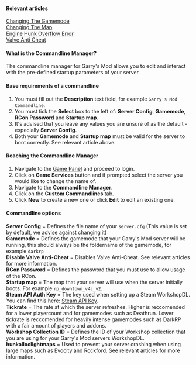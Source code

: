 #### Relevant articles
[Changing The Gamemode](https://help.hexanenetworks.com/garrys-mod/server-configuration/changing-the-gamemode)  
[Changing The Map](https://help.hexanenetworks.com/garrys-mod/server-configuration/changing-the-map)  
[Engine Hunk Overflow Error](https://help.hexanenetworks.com/garrys-mod/debugging/engine-hunk-overflow-error)  
[Valve Anti Cheat](https://support.steampowered.com/kb_article.php?p_faqid=370)  

#### What is the Commandline Manager?
The commandline manager for Garry's Mod allows you to edit and interact with the pre-defined startup parameters of your server.

#### Base requirements of a commandline
1. You must fill out the **Description** text field, for example ``Garry's Mod Commandline``.
2. You must tick the **Select** box to the left of: **Server Config**, **Gamemode**, **RCon Password** and **Startup map**.
3. It's advised that you leave any values you are unsure of as the default - especially **Server Config**.
4. Both your **Gamemode** and **Startup map** must be valid for the server to boot correctly. See relevant article above.

#### Reaching the Commandline Manager
1. Navigate to the [Game Panel](https://gamepanel.hexanenetworks.com) and proceed to login.
2. Click on **Game Services** button and if prompted select the server you would like to change the name of.
3. Navigate to the **Commandline Manager**.
4. Click on the **Custom Commandlines** tab.
5. Click **New** to create a new one or click **Edit** to edit an existing one.

#### Commandline options
**Server Config** = Defines the file name of your ``server.cfg`` (This value is set by default, we advise against changing it)  
**Gamemode** = Defines the gamemode that your Garry's Mod server will be running, this should always be the foldername of the gamemode, for example ``darkrp``  
**Disable Valve Anti-Cheat** = Disables Valve Anti-Cheat. See relevant articles for more information.  
**RCon Password** = Defines the password that you must use to allow usage of the RCon.  
**Startup map** = The map that your server will use when the server initially boots. For example ``rp_downtown_v4c_v2``.  
**Steam API Auth Key** = The key used when setting up a Steam WorkshopDL. You can find this here: [Steam API Key](https://steamcommunity.com/dev/apikey).  
**Tickrate** = The rate at which the server refreshes. Higher is reccomended for a lower playercount and for gamemodes such as Deathrun. Lower tickrate is reccomended for heavily intense gamemodes such as DarkRP with a fair amount of players and addons.  
**Workshop Collection ID** = Defines the ID of your Workshop collection that you are using for your Garry's Mod servers WorkshopDL.  
**hunkalloclightmaps** = Used to prevent your server crashing when using large maps such as Evocity and Rockford. See relevant articles for more information.  